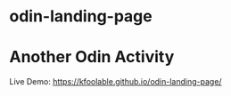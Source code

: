 # odin-landing-page

# Another Odin Activity

Live Demo: https://kfoolable.github.io/odin-landing-page/
